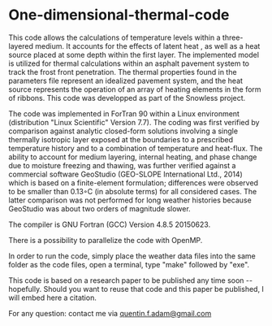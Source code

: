 # One-dimensional-thermal-code
This code allows the calculations of temperature levels within a three-layered medium. It accounts for the effects of latent heat , as well as a heat source placed at some depth within the first layer. The implemented model is utilized for thermal calculations within an asphalt pavement system to track the frost front penetration. The thermal properties found in the parameters file represent an idealized pavement system, and the heat source represents the operation of an array of heating elements in the form of ribbons. This code was developped as part of the Snowless project.

The code was implemented in ForTran 90 within a Linux environment (distribution "Linux Scientific" Version 7.7). The coding was first verified by comparison against analytic closed-form solutions involving a single thermally isotropic layer exposed at the boundaries to a prescribed temperature history and to a combination of temperature and heat-flux. The ability to account for medium layering, internal heating, and phase change due to moisture freezing and thawing, was further verified against a commercial software GeoStudio (GEO-SLOPE International Ltd., 2014) which is based on a finite-element formulation; differences were observed to be smaller than 0.13◦C (in absolute terms) for all considered cases. The latter comparison was not performed for long weather histories because GeoStudio was about two orders of magnitude slower.

The compiler is GNU Fortran (GCC) Version 4.8.5 20150623.

There is a possibility to parallelize the code with OpenMP.

In order to run the code, simply place the weather data files into the same folder as the code files, open a terminal, type "make" followed by "exe".

This code is based on a research paper to be published any time soon -- hopefully. Should you want to reuse that code and this paper be published, I will embed here a citation.

For any question: contact me via quentin.f.adam@gmail.com
